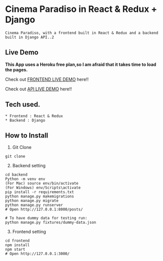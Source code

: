 # Cinema Paradiso in React & Redux + Django

```
Cinema Paradiso, with a frontend built in React & Redux and a backend built in Django API..2
```

## Live Demo

**This App uses a Heroku free plan,so I am afraid that it takes time to load the pages.**

Check out [FRONTEND LIVE DEMO](https://CinemaParadiso-Frontend.boggleboy321.repl.co) here!!

Check out [API LIVE DEMO](https://CinemaParadiso-Backend.boggleboy321.repl.co) here!!

## Tech used.

```
* Frontend : React & Redux
* Backend : Django
```

## How to Install

1. Git Clone

```
git clone
```

2. Backend setting

```
cd backend
Python -m venv env
(For Mac) source env/bin/activate
(For Windows) env/Scripts\activate
pip install -r requirements.txt
python manage.py makemigrations
python manage.py migrate
python manage.py runserver
# Open http://127.0.0.1:8000/posts/

# To have dummy data for testing run:
python manage.py fixtures/dummy-data.json
```

3. Frontend setting

```
cd frontend
npm install
npm start
# Open http://127.0.0.1:3000/
```
